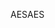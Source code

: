 <span data-ttu-id="fd155-101">AES</span><span class="sxs-lookup"><span data-stu-id="fd155-101">AES</span></span>